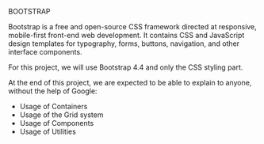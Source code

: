 BOOTSTRAP

Bootstrap is a free and open-source CSS framework directed at responsive, mobile-first front-end web development. It contains CSS and JavaScript design templates for typography, forms, buttons, navigation, and other interface components.

For this project, we will use Bootstrap 4.4 and only the CSS styling part.

At the end of this project, we are expected to be able to explain to anyone, without the help of Google:

* Usage of Containers
* Usage of the Grid system
* Usage of Components
* Usage of Utilities
